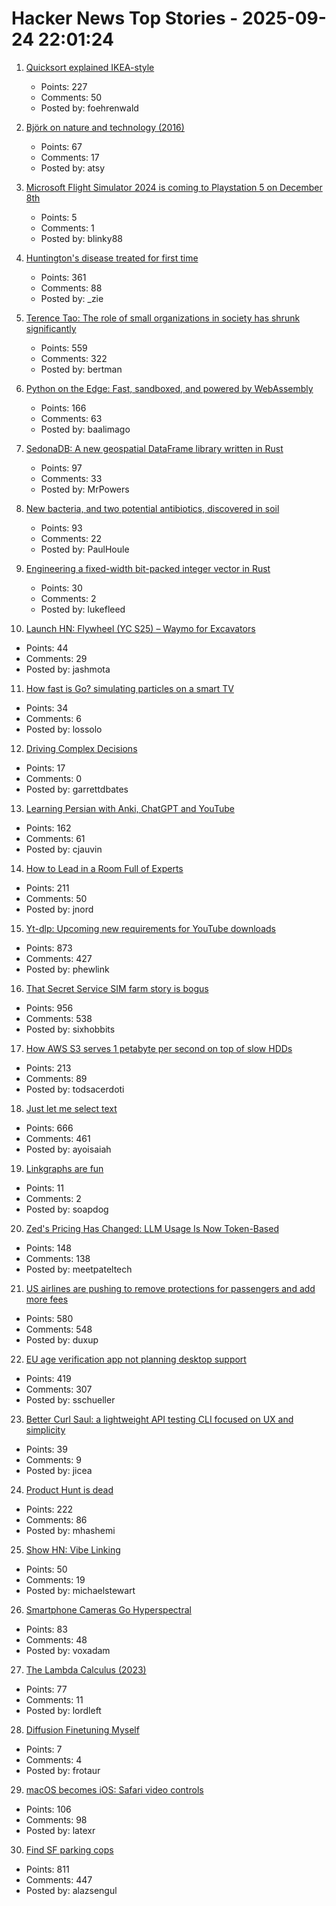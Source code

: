 # Hacker News Top Stories - 2025-09-24 22:01:24

1. [Quicksort explained IKEA-style](https://idea-instructions.com/quick-sort/)
   - Points: 227
   - Comments: 50
   - Posted by: foehrenwald

2. [Björk on nature and technology (2016)](https://thecreativeindependent.com/people/bjork-on-nature-and-technology/)
   - Points: 67
   - Comments: 17
   - Posted by: atsy

3. [Microsoft Flight Simulator 2024 is coming to Playstation 5 on December 8th](https://www.flightsimulator.com/microsoft-flight-simulator-2024-soars-onto-playstation-5/)
   - Points: 5
   - Comments: 1
   - Posted by: blinky88

4. [Huntington's disease treated for first time](https://www.bbc.com/news/articles/cevz13xkxpro)
   - Points: 361
   - Comments: 88
   - Posted by: _zie

5. [Terence Tao: The role of small organizations in society has shrunk significantly](https://mathstodon.xyz/@tao/115259943398316677)
   - Points: 559
   - Comments: 322
   - Posted by: bertman

6. [Python on the Edge: Fast, sandboxed, and powered by WebAssembly](https://wasmer.io/posts/python-on-the-edge-powered-by-webassembly)
   - Points: 166
   - Comments: 63
   - Posted by: baalimago

7. [SedonaDB: A new geospatial DataFrame library written in Rust](https://sedona.apache.org/latest/blog/2025/09/24/introducing-sedonadb-a-single-node-analytical-database-engine-with-geospatial-as-a-first-class-citizen/)
   - Points: 97
   - Comments: 33
   - Posted by: MrPowers

8. [New bacteria, and two potential antibiotics, discovered in soil](https://www.rockefeller.edu/news/38239-hundreds-of-new-bacteria-and-two-potential-antibiotics-found-in-soil/)
   - Points: 93
   - Comments: 22
   - Posted by: PaulHoule

9. [Engineering a fixed-width bit-packed integer vector in Rust](https://lukefleed.xyz/posts/compressed-fixedvec/)
   - Points: 30
   - Comments: 2
   - Posted by: lukefleed

10. [Launch HN: Flywheel (YC S25) – Waymo for Excavators](undefined)
   - Points: 44
   - Comments: 29
   - Posted by: jashmota

11. [How fast is Go? simulating particles on a smart TV](https://dgerrells.com/blog/how-fast-is-go-simulating-millions-of-particles-on-a-smart-tv)
   - Points: 34
   - Comments: 6
   - Posted by: lossolo

12. [Driving Complex Decisions](https://garrettdbates.com/driving-complex-decisions)
   - Points: 17
   - Comments: 0
   - Posted by: garrettdbates

13. [Learning Persian with Anki, ChatGPT and YouTube](https://cjauvin.github.io/posts/learning-persian/)
   - Points: 162
   - Comments: 61
   - Posted by: cjauvin

14. [How to Lead in a Room Full of Experts](https://idiallo.com/blog/how-to-lead-in-a-room-full-of-experts)
   - Points: 211
   - Comments: 50
   - Posted by: jnord

15. [Yt-dlp: Upcoming new requirements for YouTube downloads](https://github.com/yt-dlp/yt-dlp/issues/14404)
   - Points: 873
   - Comments: 427
   - Posted by: phewlink

16. [That Secret Service SIM farm story is bogus](https://cybersect.substack.com/p/that-secret-service-sim-farm-story)
   - Points: 956
   - Comments: 538
   - Posted by: sixhobbits

17. [How AWS S3 serves 1 petabyte per second on top of slow HDDs](https://bigdata.2minutestreaming.com/p/how-aws-s3-scales-with-tens-of-millions-of-hard-drives)
   - Points: 213
   - Comments: 89
   - Posted by: todsacerdoti

18. [Just let me select text](https://aartaka.me/select-text.html)
   - Points: 666
   - Comments: 461
   - Posted by: ayoisaiah

19. [Linkgraphs are fun](https://andregarzia.com/2025/09/linkgraphs-are-fun.html)
   - Points: 11
   - Comments: 2
   - Posted by: soapdog

20. [Zed's Pricing Has Changed: LLM Usage Is Now Token-Based](https://zed.dev/blog/pricing-change-llm-usage-is-now-token-based)
   - Points: 148
   - Comments: 138
   - Posted by: meetpateltech

21. [US airlines are pushing to remove protections for passengers and add more fees](https://www.travelandtourworld.com/news/article/american-joins-delta-southwest-united-and-other-us-airlines-push-to-strip-away-travelers-rights-and-add-more-fees-by-rolling-back-key-protections-in-new-deregulation-move/)
   - Points: 580
   - Comments: 548
   - Posted by: duxup

22. [EU age verification app not planning desktop support](https://github.com/eu-digital-identity-wallet/av-doc-technical-specification/issues/22)
   - Points: 419
   - Comments: 307
   - Posted by: sschueller

23. [Better Curl Saul: a lightweight API testing CLI focused on UX and simplicity](https://github.com/DeprecatedLuar/better-curl-saul)
   - Points: 39
   - Comments: 9
   - Posted by: jicea

24. [Product Hunt is dead](https://sedimental.org/product_hunt_is_dead.html)
   - Points: 222
   - Comments: 86
   - Posted by: mhashemi

25. [Show HN: Vibe Linking](https://vb.lk/)
   - Points: 50
   - Comments: 19
   - Posted by: michaelstewart

26. [Smartphone Cameras Go Hyperspectral](https://spectrum.ieee.org/hyperspectral-imaging)
   - Points: 83
   - Comments: 48
   - Posted by: voxadam

27. [The Lambda Calculus (2023)](https://plato.stanford.edu/entries/lambda-calculus/)
   - Points: 77
   - Comments: 11
   - Posted by: lordleft

28. [Diffusion Finetuning Myself](https://vassi.life/projects/diffinetune)
   - Points: 7
   - Comments: 4
   - Posted by: frotaur

29. [macOS becomes iOS: Safari video controls](https://underpassapp.com/news/2025/9/8.html)
   - Points: 106
   - Comments: 98
   - Posted by: latexr

30. [Find SF parking cops](https://walzr.com/sf-parking/)
   - Points: 811
   - Comments: 447
   - Posted by: alazsengul

